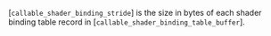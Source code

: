 [`callable_shader_binding_stride`] is the size in bytes of each shader
binding table record in [`callable_shader_binding_table_buffer`].